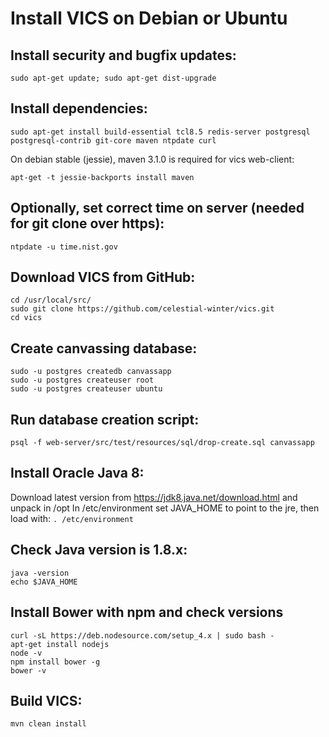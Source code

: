 # Install VICS on Debian or Ubuntu


## Install security and bugfix updates:

```sudo apt-get update; sudo apt-get dist-upgrade```


## Install dependencies:

```sudo apt-get install build-essential tcl8.5 redis-server postgresql postgresql-contrib git-core maven ntpdate curl```

On debian stable (jessie), maven 3.1.0 is required for vics web-client:

```apt-get -t jessie-backports install maven```


## Optionally, set correct time on server (needed for git clone over https):

```ntpdate -u time.nist.gov```


## Download VICS from GitHub:

```
cd /usr/local/src/
sudo git clone https://github.com/celestial-winter/vics.git
cd vics
```


## Create canvassing database:

```
sudo -u postgres createdb canvassapp
sudo -u postgres createuser root
sudo -u postgres createuser ubuntu
```


## Run database creation script:

```
psql -f web-server/src/test/resources/sql/drop-create.sql canvassapp
```


## Install Oracle Java 8:

Download latest version from https://jdk8.java.net/download.html and unpack in /opt
In /etc/environment set JAVA_HOME to point to the jre, then load with: 
```. /etc/environment```


## Check Java version is 1.8.x:

```
java -version
echo $JAVA_HOME
```


## Install Bower with npm and check versions

```
curl -sL https://deb.nodesource.com/setup_4.x | sudo bash -
apt-get install nodejs
node -v
npm install bower -g
bower -v
``` 


## Build VICS:

```
mvn clean install
```
